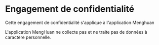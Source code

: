 # Engagement de confidentialité

Cette engagement de confidentialité s'applique à l'application Menghuan

L'application MengHuan ne collecte pas et ne traite pas de données à caractère personnelle.
